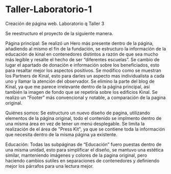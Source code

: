 # Taller-Laboratorio-1
Creación de página web. Laboratorio q Taller 3

Se reestructuro el proyecto de la siguiente manera.

Página principal: Se realizó un Hero más presente dentro de la página, añadiendo al mismo el fin de la fundación, se estructuro la información de la educación de kinal en contenedores distintos a razón de que sea mucho más legible y resalte el hecho de ser “diferentes escuelas”. Se cambio de lugar el apartado de donación e información sobre los beneficiados, esto para resaltar mejor los aspectos positivos. Se modifico como se muestran los Partners de Kinal, esto para darles un aspecto mas individualista a cada uno y llamar la atención del observador. Se elimino la parte del blog de Kinal, ya que me parece irrelevante dentro de la página principal, así también la imagen de fondo que se repetiría sobre los edificios Kinal. Se realizo un “Footer” más convencional y notable, a comparación de la pagina original.

Quiénes somos: Se estructuro un nuevo diseño de pagina, utilizando elementos de la página original, todo el contenido se implmento dentro de una misma área en vez de tener un menú desplegable. Se limita la realización de el área de "Press Kit", ya que se contiene toda la información que necesita dentro de la misma página ya existente.

Educación: Todas las subpáginas de “Educación” fuero puestas dentro de una misma unidad, esto para simplificar el diseño, se mantuvo una estética similar, manteniendo imágenes y colores de la pagina original, pero haciendo cambios sutiles en separaciones de contenedores y definiendo mejor los párrafos para una lectura mejor.
